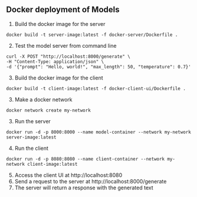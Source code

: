 ## Docker deployment of Models

1. Build the docker image for the server
```
docker build -t server-image:latest -f docker-server/Dockerfile .
```

2. Test the model server from command line
```
curl -X POST "http://localhost:8000/generate" \
-H "Content-Type: application/json" \
-d '{"prompt": "Hello, world!", "max_length": 50, "temperature": 0.7}'
```

3. Build the docker image for the client
```
docker build -t client-image:latest -f docker-client-ui/Dockerfile .
```

3. Make a docker network
```
docker network create my-network
```

3. Run the server
```
docker run -d -p 8000:8000 --name model-container --network my-network server-image:latest
```

4. Run the client
```
docker run -d -p 8080:8080 --name client-container --network my-network client-image:latest
```

5. Access the client UI at http://localhost:8080    
6. Send a request to the server at http://localhost:8000/generate    
7. The server will return a response with the generated text
